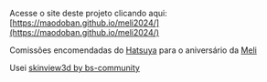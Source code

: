 Acesse o site deste projeto clicando aqui: [https://maodoban.github.io/meli2024/](https://maodoban.github.io/meli2024/)

Comissões encomendadas do [Hatsuya](https://twitter.com/HatsuyaDev) para o aniversário da [Meli](https://www.twitch.tv/ameliebluie)

Usei [skinview3d by bs-community](https://github.com/bs-community/skinview3d)
